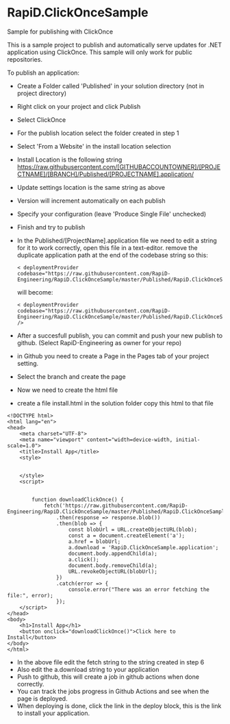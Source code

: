 # RapiD.ClickOnceSample
Sample for publishing with ClickOnce

This is a sample project to publish and automatically serve updates for .NET application using ClickOnce. This sample will only work for public repositories.

To publish an application:

- Create a Folder called 'Published' in your solution directory (not in project directory)
- Right click on your project and click Publish
- Select ClickOnce
- For the publish location select the folder created in step 1
- Select 'From a Website' in the install location selection
- Install Location is the following string  https://raw.githubusercontent.com/[GITHUBACCOUNTOWNER]/[PROJECTNAME]/[BRANCH]/Published/[PROJECTNAME].application/
- Update settings location is the same string as above
- Version will increment automatically on each publish
- Specify your configuration (leave 'Produce Single File' unchecked)
- Finish and try to publish

- In the Published/[ProjectName].application file we need to edit a string for it to work correctly, open this file in a text-editor.
  remove the duplicate application path at the end of the codebase string so
   this:
  ```
  < deploymentProvider codebase="https://raw.githubusercontent.com/RapiD-Engineering/RapiD.ClickOnceSample/master/Published/RapiD.ClickOnceSample.application/RapiD.ClickOnceSample.application"/>
  ```
  will become:
  ```
  < deploymentProvider codebase="https://raw.githubusercontent.com/RapiD-Engineering/RapiD.ClickOnceSample/master/Published/RapiD.ClickOnceSample.application" />
  ```
- After a succesfull publish, you can commit and push your new publish to github. (Select RapiD-Engineering as owner for your repo)


- in Github you need to create a Page in the Pages tab of your project setting.
- Select the branch and create the page
- Now we need to create the html file
- create a file install.html in the solution folder
copy this html to that file
```
<!DOCTYPE html>
<html lang="en">
<head>
    <meta charset="UTF-8">
    <meta name="viewport" content="width=device-width, initial-scale=1.0">
    <title>Install App</title>
    <style>
       
            
    </style>
    <script>


        function downloadClickOnce() {
            fetch('https://raw.githubusercontent.com/RapiD-Engineering/RapiD.ClickOnceSample/master/Published/RapiD.ClickOnceSample.application')
                .then(response => response.blob())
                .then(blob => {
                    const blobUrl = URL.createObjectURL(blob);
                    const a = document.createElement('a');
                    a.href = blobUrl;
                    a.download = 'RapiD.ClickOnceSample.application';
                    document.body.appendChild(a);
                    a.click();
                    document.body.removeChild(a);
                    URL.revokeObjectURL(blobUrl);
                })
                .catch(error => {
                    console.error("There was an error fetching the file:", error);
                });
    </script>
</head>
<body> 
    <h1>Install App</h1>
    <button onclick="downloadClickOnce()">Click here to Install</button>
</body>
</html>
```

- In the above file edit the fetch string to the string created in step 6
- Also edit the a.download string to your application 
- Push to github, this will create a job in github actions when done correctly.
- You can track the jobs progress in Github Actions and see when the page is deployed. 
- When deploying is done, click the link in the deploy block, this is the link to install your application.

